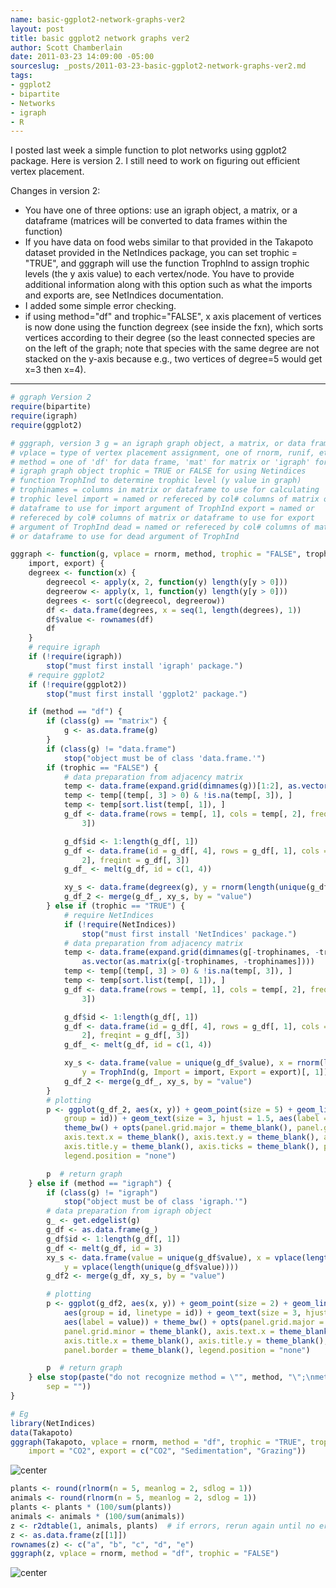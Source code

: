 ```yaml
---
name: basic-ggplot2-network-graphs-ver2
layout: post
title: basic ggplot2 network graphs ver2
author: Scott Chamberlain
date: 2011-03-23 14:09:00 -05:00
sourceslug: _posts/2011-03-23-basic-ggplot2-network-graphs-ver2.md
tags:
- ggplot2
- bipartite
- Networks
- igraph
- R
---
```


I posted last week a simple function to plot networks using ggplot2 package. Here is version 2. I still need to work on figuring out efficient vertex placement.

Changes in version 2:

+ You have one of three options: use an igraph object, a matrix, or a dataframe (matrices will be converted to data frames within the function)
+ If you have data on food webs similar to that provided in the Takapoto dataset provided in the NetIndices package, you can set trophic = "TRUE", and gggraph will use the function TrophInd to assign trophic levels (the y axis value) to each vertex/node. You have to provide additional information along with this option such as what the imports and exports are, see NetIndices documentation.
+ I added some simple error checking.
+ if using method="df" and trophic="FALSE", x axis placement of vertices is now done using the function degreex (see inside the fxn), which sorts vertices according to their degree (so the least connected species are on the left of the graph; note that species with the same degree are not stacked on the y-axis because e.g., two vertices of degree=5 would get x=3 then x=4).

*********


```r
# ggraph Version 2
require(bipartite)
require(igraph)
require(ggplot2)
```



```r
# gggraph, version 3 g = an igraph graph object, a matrix, or data frame
# vplace = type of vertex placement assignment, one of rnorm, runif, etc.
# method = one of 'df' for data frame, 'mat' for matrix or 'igraph' for an
# igraph graph object trophic = TRUE or FALSE for using Netindices
# function TrophInd to determine trophic level (y value in graph)
# trophinames = columns in matrix or dataframe to use for calculating
# trophic level import = named or refereced by col# columns of matrix or
# dataframe to use for import argument of TrophInd export = named or
# refereced by col# columns of matrix or dataframe to use for export
# argument of TrophInd dead = named or refereced by col# columns of matrix
# or dataframe to use for dead argument of TrophInd

gggraph <- function(g, vplace = rnorm, method, trophic = "FALSE", trophinames,
    import, export) {
    degreex <- function(x) {
        degreecol <- apply(x, 2, function(y) length(y[y > 0]))
        degreerow <- apply(x, 1, function(y) length(y[y > 0]))
        degrees <- sort(c(degreecol, degreerow))
        df <- data.frame(degrees, x = seq(1, length(degrees), 1))
        df$value <- rownames(df)
        df
    }
    # require igraph
    if (!require(igraph))
        stop("must first install 'igraph' package.")
    # require ggplot2
    if (!require(ggplot2))
        stop("must first install 'ggplot2' package.")

    if (method == "df") {
        if (class(g) == "matrix") {
            g <- as.data.frame(g)
        }
        if (class(g) != "data.frame")
            stop("object must be of class 'data.frame.'")
        if (trophic == "FALSE") {
            # data preparation from adjacency matrix
            temp <- data.frame(expand.grid(dimnames(g))[1:2], as.vector(as.matrix(g)))
            temp <- temp[(temp[, 3] > 0) & !is.na(temp[, 3]), ]
            temp <- temp[sort.list(temp[, 1]), ]
            g_df <- data.frame(rows = temp[, 1], cols = temp[, 2], freqint = temp[,
                3])

            g_df$id <- 1:length(g_df[, 1])
            g_df <- data.frame(id = g_df[, 4], rows = g_df[, 1], cols = g_df[,
                2], freqint = g_df[, 3])
            g_df_ <- melt(g_df, id = c(1, 4))

            xy_s <- data.frame(degreex(g), y = rnorm(length(unique(g_df_$value))))
            g_df_2 <- merge(g_df_, xy_s, by = "value")
        } else if (trophic == "TRUE") {
            # require NetIndices
            if (!require(NetIndices))
                stop("must first install 'NetIndices' package.")
            # data preparation from adjacency matrix
            temp <- data.frame(expand.grid(dimnames(g[-trophinames, -trophinames]))[1:2],
                as.vector(as.matrix(g[-trophinames, -trophinames])))
            temp <- temp[(temp[, 3] > 0) & !is.na(temp[, 3]), ]
            temp <- temp[sort.list(temp[, 1]), ]
            g_df <- data.frame(rows = temp[, 1], cols = temp[, 2], freqint = temp[,
                3])

            g_df$id <- 1:length(g_df[, 1])
            g_df <- data.frame(id = g_df[, 4], rows = g_df[, 1], cols = g_df[,
                2], freqint = g_df[, 3])
            g_df_ <- melt(g_df, id = c(1, 4))

            xy_s <- data.frame(value = unique(g_df_$value), x = rnorm(length(unique(g_df_$value))),
                y = TrophInd(g, Import = import, Export = export)[, 1])
            g_df_2 <- merge(g_df_, xy_s, by = "value")
        }
        # plotting
        p <- ggplot(g_df_2, aes(x, y)) + geom_point(size = 5) + geom_line(aes(size = freqint,
            group = id)) + geom_text(size = 3, hjust = 1.5, aes(label = value)) +
            theme_bw() + opts(panel.grid.major = theme_blank(), panel.grid.minor = theme_blank(),
            axis.text.x = theme_blank(), axis.text.y = theme_blank(), axis.title.x = theme_blank(),
            axis.title.y = theme_blank(), axis.ticks = theme_blank(), panel.border = theme_blank(),
            legend.position = "none")

        p  # return graph
    } else if (method == "igraph") {
        if (class(g) != "igraph")
            stop("object must be of class 'igraph.'")
        # data preparation from igraph object
        g_ <- get.edgelist(g)
        g_df <- as.data.frame(g_)
        g_df$id <- 1:length(g_df[, 1])
        g_df <- melt(g_df, id = 3)
        xy_s <- data.frame(value = unique(g_df$value), x = vplace(length(unique(g_df$value))),
            y = vplace(length(unique(g_df$value))))
        g_df2 <- merge(g_df, xy_s, by = "value")

        # plotting
        p <- ggplot(g_df2, aes(x, y)) + geom_point(size = 2) + geom_line(size = 0.3,
            aes(group = id, linetype = id)) + geom_text(size = 3, hjust = 1.5,
            aes(label = value)) + theme_bw() + opts(panel.grid.major = theme_blank(),
            panel.grid.minor = theme_blank(), axis.text.x = theme_blank(), axis.text.y = theme_blank(),
            axis.title.x = theme_blank(), axis.title.y = theme_blank(), axis.ticks = theme_blank(),
            panel.border = theme_blank(), legend.position = "none")

        p  # return graph
    } else stop(paste("do not recognize method = \"", method, "\";\nmethods are \"df\" and \"igraph\"",
        sep = ""))
}
```



```r
# Eg
library(NetIndices)
data(Takapoto)
gggraph(Takapoto, vplace = rnorm, method = "df", trophic = "TRUE", trophinames = c(8:10),
    import = "CO2", export = c("CO2", "Sedimentation", "Grazing"))
```

![center](/gggraph1.png)



```r
plants <- round(rlnorm(n = 5, meanlog = 2, sdlog = 1))
animals <- round(rlnorm(n = 5, meanlog = 2, sdlog = 1))
plants <- plants * (100/sum(plants))
animals <- animals * (100/sum(animals))
z <- r2dtable(1, animals, plants)  # if errors, rerun again until no error
z <- as.data.frame(z[[1]])
rownames(z) <- c("a", "b", "c", "d", "e")
gggraph(z, vplace = rnorm, method = "df", trophic = "FALSE")
```

![center](/gggraph2.png)


